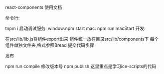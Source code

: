 react-components
使用文档

命令行:

tnpm i
启动调试服务: window:npm start mac: npm run macStart
开发:

在src/lib/lib.js将组件export出来
组件统一放在目录src/lib/components下
每个组件单独文件夹,格式参照Bread
提交代码步骤

发布

npm run compile
修改版本号
npm publish
这里重点是学习ice-scripts的代码

